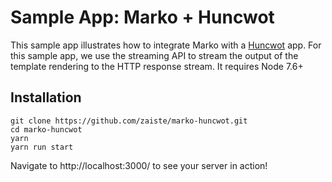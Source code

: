 # Sample App: Marko + Huncwot

This sample app illustrates how to integrate Marko with a [Huncwot][1] app. For this sample app, we use the streaming API to stream the output of the template rendering to the HTTP response stream. It requires Node 7.6+

## Installation

```
git clone https://github.com/zaiste/marko-huncwot.git
cd marko-huncwot
yarn
yarn run start
```

Navigate to http://localhost:3000/ to see your server in action!

[1]: https://github.com/zaiste/huncwot